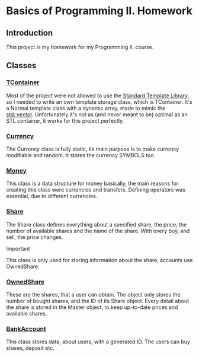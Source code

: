 # Basics of Programming II. Homework
## Introduction

This project is my homework for my Programming II. course.

## Classes

### [TContainer](headers/TContainer.hpp)

Most of the project were not allowed to use the [Standard Template Library](https://www.geeksforgeeks.org/the-c-standard-template-library-stl/),
so I needed to write an own template storage class, which is TContainer.
It's a Normal template class with a dynamic array, made to mimic the [std::vector](https://en.cppreference.com/w/cpp/container/vector).
Unfortunately it's not as (and never meant to be) optimal as an STL container, it works for this project perfectly. 

### [Currency](headers/Currency.hpp)
The Currency class is fully static, its main purpose is to make currency modifiable
and random. It stores the currency SYMBOLS too.


### [Money](headers/Money.hpp)

This class is a data structure for money basically, the main reasons for
creating this class were currencies and transfers. Defining operators was
essential, due to different currencies.

### [Share](headers/Share.hpp)

The Share class defines everything about a specified share, the price, the number of
available shares and the name of the share. With every buy, and sell, the price changes.

> [!IMPORTANT]
>This class is only used for storing information about the share, accounts use OwnedShare.

### [OwnedShare](headers/Share.hpp)

These are the shares, that a user can obtain. The object only stores the number of bought shares, and the ID
of its Share object. Every detail about the share is stored in the Master object, to keep up-to-date prices and 
available shares.

### [BankAccount](headers/BankAccount.hpp)

This class stores data, about users, with a generated ID. The users can buy shares, deposit etc.





